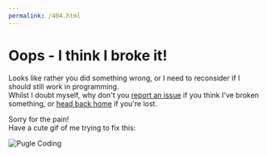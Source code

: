```yaml
---
permalink: /404.html
---
```

# Oops - I think I broke it!
Looks like rather you did something wrong, or I need to reconsider if I should still work in programming.  
Whilst I doubt myself, why don't you [report an issue](https://github.com/ItsPugle/DiscordApp/issues/new) if you think I've broken something, or [head back home](/index) if you're lost.

Sorry for the pain!  
Have a cute gif of me trying to fix this:  

![Pugle Coding](https://media.giphy.com/media/o0vwzuFwCGAFO/giphy.gif)
